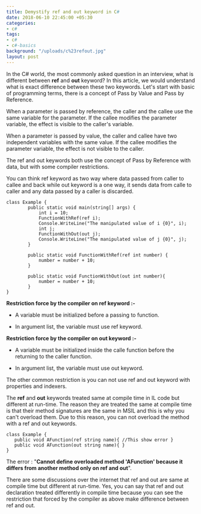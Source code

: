 ```yaml
---
title: Demystify ref and out keyword in C#
date: 2018-06-10 22:45:00 +05:30
categories:
- c#
tags:
- c#
- c#-basics
background: "/uploads/c%23refout.jpg"
layout: post
---
```


In the C# world, the most commonly asked question in an interview, what is different between **ref**  and **out** keyword? In this article, we would understand what is exact difference between these two keywords. Let's start with basic of programming terms, there is a concept of Pass by Value and Pass by Reference.

When a parameter is passed by reference, the caller and the callee use the same variable for the parameter. If the callee modifies the parameter variable, the effect is visible to the caller's variable.

When a parameter is passed by value, the caller and callee have two independent variables with the same value. If the callee modifies the parameter variable, the effect is not visible to the caller.

The ref and out keywords both use the concept of Pass by Reference with data, but with some compiler restrictions.

You can think ref keyword as two way where data passed from caller to callee and back while out keyword is a one way, it sends data from calle to caller and any data passed by a caller is discarded.

    class Example {
            public static void main(string[] args) {
                int i = 10;
                FunctionWithRef(ref i);
                Console.WriteLine("The manipulated value of i {0}", i);
                int j;
                FunctionWithOut(out j);
                Console.WriteLine("The manipulated value of j {0}", j);
            }
            
            public static void FunctionWithRef(ref int number) {
                number = number + 10;
            }
            
            public static void FunctionWithOut(out int number){
                number = number + 10;
            }   
    }

**Restriction force by the compiler on ref keyword :-**

* A variable must be initialized before a passing to function.

* In argument list, the variable must use ref keyword.

**Restriction force by the compiler on out keyword :-**

* A variable must be initialized inside the calle function before the returning to the caller function.

* In argument list, the variable must use out keyword.

The other common restriction is you can not use ref and out keyword with properties and indexers.

The **ref** and **out** keywords treated same at compile time in IL code but different at run-time.  The reason they are treated the same at compile time is that their method signatures are the same in MSIL and this is why you can't overload them. Due to this reason, you can not overload the method with a ref and out keywords.

    class Example { 
       public void AFunction(ref string name){ //This show error } 
       public void AFunction(out string name){ }
    }

The error : "**Cannot define overloaded method 'AFunction' because it differs from another method only on ref and out**".

There are some discussions over the internet that ref and out are same at compile time but different at run-time. Yes, you can say that ref and out declaration treated differently in compile time because you can see the restriction that forced by the compiler as above make difference between ref and out.